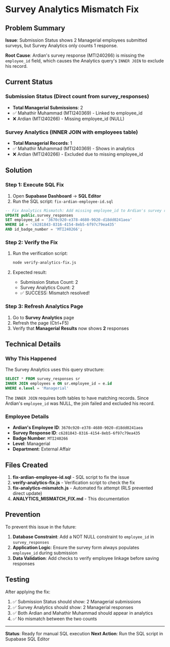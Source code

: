 # Survey Analytics Mismatch Fix

## Problem Summary

**Issue**: Submission Status shows 2 Managerial employees submitted surveys, but Survey Analytics only counts 1 response.

**Root Cause**: Ardian's survey response (MTI240266) is missing the `employee_id` field, which causes the Analytics query's `INNER JOIN` to exclude his record.

## Current Status

### Submission Status (Direct count from survey_responses)
- **Total Managerial Submissions**: 2
- ✅ Mahathir Muhammad (MTI240369) - Linked to employee_id
- ❌ Ardian (MTI240266) - Missing employee_id (NULL)

### Survey Analytics (INNER JOIN with employees table)
- **Total Managerial Records**: 1
- ✅ Mahathir Muhammad (MTI240369) - Shows in analytics
- ❌ Ardian (MTI240266) - Excluded due to missing employee_id

## Solution

### Step 1: Execute SQL Fix

1. Open **Supabase Dashboard** → **SQL Editor**
2. Run the SQL script: `fix-ardian-employee-id.sql`

```sql
-- Fix Analytics Mismatch: Add missing employee_id to Ardian's survey response
UPDATE public.survey_responses 
SET employee_id = '3670c920-e378-4680-9020-d18dd0241aea'
WHERE id = 'c6281843-8316-4154-8eb5-6f97c79ea435'
AND id_badge_number = 'MTI240266';
```

### Step 2: Verify the Fix

1. Run the verification script:
   ```bash
   node verify-analytics-fix.js
   ```

2. Expected result:
   - Submission Status Count: 2
   - Survey Analytics Count: 2
   - ✅ SUCCESS: Mismatch resolved!

### Step 3: Refresh Analytics Page

1. Go to **Survey Analytics** page
2. Refresh the page (Ctrl+F5)
3. Verify that **Managerial Results** now shows **2** responses

## Technical Details

### Why This Happened

The Survey Analytics uses this query structure:
```sql
SELECT * FROM survey_responses sr
INNER JOIN employees e ON sr.employee_id = e.id
WHERE e.level = 'Managerial'
```

The `INNER JOIN` requires both tables to have matching records. Since Ardian's `employee_id` was NULL, the join failed and excluded his record.

### Employee Details
- **Ardian's Employee ID**: `3670c920-e378-4680-9020-d18dd0241aea`
- **Survey Response ID**: `c6281843-8316-4154-8eb5-6f97c79ea435`
- **Badge Number**: `MTI240266`
- **Level**: Managerial
- **Department**: External Affair

## Files Created

1. **fix-ardian-employee-id.sql** - SQL script to fix the issue
2. **verify-analytics-fix.js** - Verification script to check the fix
3. **fix-analytics-mismatch.js** - Automated fix attempt (RLS prevented direct update)
4. **ANALYTICS_MISMATCH_FIX.md** - This documentation

## Prevention

To prevent this issue in the future:

1. **Database Constraint**: Add a NOT NULL constraint to `employee_id` in `survey_responses`
2. **Application Logic**: Ensure the survey form always populates `employee_id` during submission
3. **Data Validation**: Add checks to verify employee linkage before saving responses

## Testing

After applying the fix:

1. ✅ Submission Status should show: 2 Managerial submissions
2. ✅ Survey Analytics should show: 2 Managerial responses
3. ✅ Both Ardian and Mahathir Muhammad should appear in analytics
4. ✅ No mismatch between the two counts

---

**Status**: Ready for manual SQL execution
**Next Action**: Run the SQL script in Supabase SQL Editor
